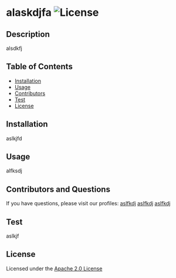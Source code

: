 
# alaskdjfa ![License](https://img.shields.io/badge/License-Apache_2.0-blue.svg)

## Description 
alsdkfj

## Table of Contents 
- [Installation](#installation)
- [Usage](#usage)
- [Contributors](#contributors-and-questions)
- [Test](#test)
- [License](#license)

## Installation
aslkjfd

## Usage
alfksdj

## Contributors and Questions
If you have questions, please visit our profiles:
[aslfkdj](https://github.com/aslfkdj)
[aslfkdj](https://github.com/aslfkdj)
[aslfkdj](https://github.com/aslfkdj)

## Test
aslkjf

## License
Licensed under the [Apache 2.0 License](https://opensource.org/licenses/Apache-2.0)

